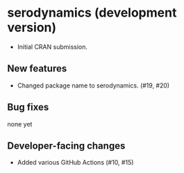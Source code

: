 # serodynamics (development version)

* Initial CRAN submission.

## New features

* Changed package name to serodynamics. (#19, #20)

## Bug fixes

none yet

## Developer-facing changes

* Added various GitHub Actions (#10, #15)

